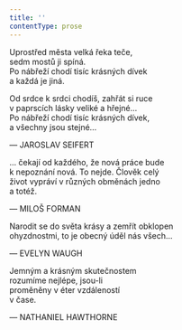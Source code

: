 ```yaml
---
title: ''
contentType: prose
---
```


Uprostřed města velká řeka teče,  
sedm mostů ji spíná.  
Po nábřeží chodí tisíc krásných dívek  
a každá je jiná.

Od srdce k srdci chodíš, zahřát si ruce  
v paprscích lásky veliké a hřejné…  
Po nábřeží chodí tisíc krásných dívek,  
a všechny jsou stejné…

— JAROSLAV SEIFERT

… čekají od každého, že nová práce bude  
k nepoznání nová. To nejde. Člověk celý  
život vypráví v různých obměnách jedno  
a totéž.

— MILOŠ FORMAN

Narodit se do světa krásy a zemřít obklopen  
ohyzdnostmi, to je obecný úděl nás všech…

— EVELYN WAUGH

Jemným a krásným skutečnostem  
rozumíme nejlépe, jsou-li  
proměněny v éter vzdáleností  
v čase.

— NATHANIEL HAWTHORNE
